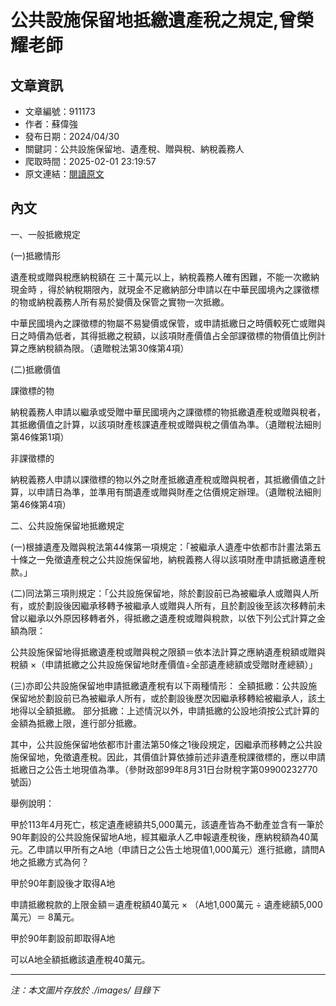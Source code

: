 # 公共設施保留地抵繳遺產稅之規定,曾榮耀老師

## 文章資訊
- 文章編號：911173
- 作者：蘇偉強
- 發布日期：2024/04/30
- 關鍵詞：公共設施保留地、遺產稅、贈與稅、納稅義務人
- 爬取時間：2025-02-01 23:19:57
- 原文連結：[閱讀原文](https://real-estate.get.com.tw/Columns/detail.aspx?no=911173)

## 內文


一、一般抵繳規定


(一)抵繳情形


遺產稅或贈與稅應納稅額在
三十萬元以上，納稅義務人確有困難，不能一次繳納現金時
，得於納稅期限內，就現金不足繳納部分申請以在中華民國境內之課徵標的物或納稅義務人所有易於變價及保管之實物一次抵繳。


中華民國境內之課徵標的物屬不易變價或保管，或申請抵繳日之時價較死亡或贈與日之時價為低者，其得抵繳之稅額，以該項財產價值占全部課徵標的物價值比例計算之應納稅額為限。（遺贈稅法第30條第4項）


(二)抵繳價值


課徵標的物


納稅義務人申請以繼承或受贈中華民國境內之課徵標的物抵繳遺產稅或贈與稅者，其抵繳價值之計算，以該項財產核課遺產稅或贈與稅之價值為準。（遺贈稅法細則第46條第1項）


非課徵標的


納稅義務人申請以課徵標的物以外之財產抵繳遺產稅或贈與稅者，其抵繳價值之計算，以申請日為準，並準用有關遺產或贈與財產之估價規定辦理。（遺贈稅法細則第46條第4項）


二、公共設施保留地抵繳規定


(一)根據遺產及贈與稅法第44條第一項規定：「被繼承人遺產中依都市計畫法第五十條之一免徵遺產稅之公共設施保留地，納稅義務人得以該項財產申請抵繳遺產稅款。」


(二)同法第三項則規定：「公共設施保留地，除於劃設前已為被繼承人或贈與人所有，或於劃設後因繼承移轉予被繼承人或贈與人所有，且於劃設後至該次移轉前未曾以繼承以外原因移轉者外，得抵繳之遺產稅或贈與稅款，以依下列公式計算之金額為限：


公共設施保留地得抵繳遺產稅或贈與稅之限額＝依本法計算之應納遺產稅額或贈與稅額 ×（申請抵繳之公共設施保留地財產價值÷全部遺產總額或受贈財產總額）」


(三)亦即公共設施保留地申請抵繳遺產稅有以下兩種情形：
全額抵繳：公共設施保留地於劃設前已為被繼承人所有，或於劃設後歷次因繼承移轉給被繼承人，該土地得以全額抵繳。
部分抵繳：上述情況以外，申請抵繳的公設地須按公式計算的金額為抵繳上限，進行部分抵繳。


其中，公共設施保留地依都市計畫法第50條之1後段規定，因繼承而移轉之公共設施保留地，免徵遺產稅。因此，其價值計算依據前述非遺產稅課徵標的，應以申請抵繳日之公告土地現值為準。（參財政部99年8月31日台財稅字第09900232770號函）


舉例說明：


甲於113年4月死亡，核定遺產總額共5,000萬元，該遺產皆為不動產並含有一筆於90年劃設的公共設施保留地A地，經其繼承人乙申報遺產稅後，應納稅額為40萬元。乙申請以甲所有之A地（申請日之公告土地現值1,000萬元）進行抵繳，請問A地之抵繳方式為何？


甲於90年劃設後才取得A地


申請抵繳稅款的上限金額＝遺產稅額40萬元 × （A地1,000萬元 ÷ 遺產總額5,000萬元）＝ 8萬元。


甲於90年劃設前即取得A地


可以A地全額抵繳該遺產稅40萬元。

---
*注：本文圖片存放於 ./images/ 目錄下*
